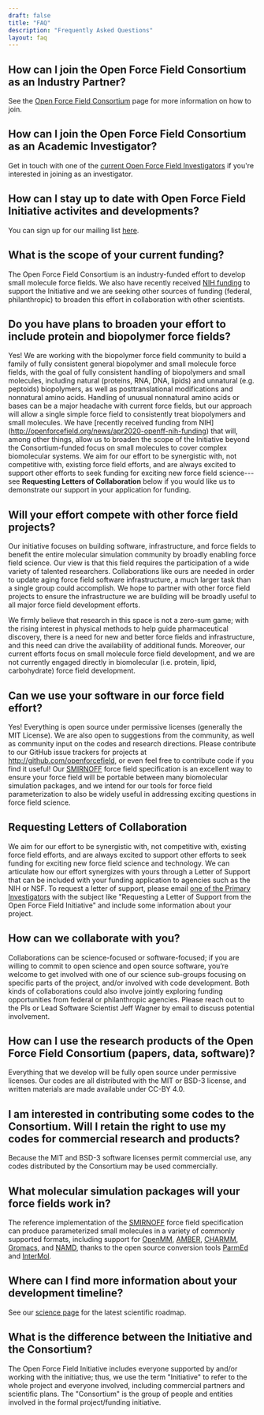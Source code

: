 ```yaml
---
draft: false
title: "FAQ"
description: "Frequently Asked Questions"
layout: faq
---
```


## How can I join the Open Force Field Consortium as an Industry Partner?

See the [Open Force Field Consortium](../consortium/) page for more information on how to join.

## How can I join the Open Force Field Consortium as an Academic Investigator?

Get in touch with one of the [current Open Force Field Investigators](../members/) if you're interested in joining as an investigator.

## How can I stay up to date with Open Force Field Initiative activites and developments?

You can sign up for our mailing list [here](http://eepurl.com/dHzukb).

## What is the scope of your current funding?  

The Open Force Field Consortium is an industry-funded effort to develop small molecule force fields.  We also have recently received [NIH funding](http://openforcefield.org/news/apr2020-openff-nih-funding) to support the Initiative and we are seeking other sources of funding (federal, philanthropic) to broaden this effort in collaboration with other scientists.

## Do you have plans to broaden your effort to include protein and biopolymer force fields?

Yes! We are working with the biopolymer force field community to build a family of fully consistent general biopolymer and small molecule force fields, with the goal of fully consistent handling of biopolymers and small molecules, including natural (proteins, RNA, DNA, lipids) and unnatural (e.g. peptoids) biopolymers, as well as posttranslational modifications and nonnatural amino acids. Handling of unusual nonnatural amino acids or bases can be a major headache with current force fields, but our approach will allow a single simple force field to consistently treat biopolymers and small molecules. We have [recently received funding from NIH] (http://openforcefield.org/news/apr2020-openff-nih-funding) that will, among other things, allow us to broaden the scope of the Initiative beyond the Consortium-funded focus on small molecules to cover complex biomolecular systems.
We aim for our effort to be synergistic with, not competitive with, existing force field efforts, and are always excited to support other efforts to seek funding for exciting new force field science---see **Requesting Letters of Collaboration** below if you would like us to demonstrate our support in your application for funding.

## Will your effort compete with other force field projects?

Our initiative focuses on building software, infrastructure, and force fields to benefit the entire molecular simulation community by broadly enabling force field science. Our view is that this field requires the participation of a wide variety of talented researchers.  Collaborations like ours are needed in order to update aging force field software infrastructure, a much larger task than a single group could accomplish. We hope to partner with other force field projects to ensure the infrastructure we are building will be broadly useful to all major force field development efforts.

We firmly believe that research in this space is not a zero-sum game; with the rising interest in physical methods to help guide pharmaceutical discovery, there is a need for new and better force fields and infrastructure, and this need can drive the availability of additional funds.  Moreover, our current efforts focus on small molecule force field development, and we are not currently engaged directly in biomolecular (i.e. protein, lipid, carbohydrate) force field development.

## Can we use your software in our force field effort?

Yes! Everything is open source under permissive licenses (generally the MIT License). We are also open to suggestions from the community, as well as community input on the codes and research directions. Please contribute to our GitHub issue trackers for projects at http://github.com/openforcefield, or even feel free to contribute code if you find it useful!
Our [SMIRNOFF](https://open-forcefield-toolkit.readthedocs.io/en/topology/smirnoff.html) force field specification is an excellent way to ensure your force field will be portable between many biomolecular simulation packages, and we intend for our tools for force field parameterization to also be widely useful in addressing exciting questions in force field science.

## Requesting Letters of Collaboration

We aim for our effort to be synergistic with, not competitive with, existing force field efforts, and are always excited to support other efforts to seek funding for exciting new force field science and technology.
We can articulate how our effort synergizes with yours through a Letter of Support that can be included with your funding application to agencies such as the NIH or NSF.
To request a letter of support, please email [one of the Primary Investigators](https://openforcefield.org/members/) with the subject like "Requesting a Letter of Support from the Open Force Field Initiative" and include some information about your project.

## How can we collaborate with you?

Collaborations can be science-focused or software-focused; if you are willing to commit to open science and open source software, you’re welcome to get involved with one of our science sub-groups focusing on specific parts of the project, and/or involved with code development. Both kinds of collaborations could also involve jointly exploring funding opportunities from federal or philanthropic agencies. Please reach out to the PIs or Lead Software Scientist Jeff Wagner by email to discuss potential involvement.

## How can I use the research products of the Open Force Field Consortium (papers, data, software)?

Everything that we develop will be fully open source under permissive licenses. Our codes are all distributed with the MIT or BSD-3 license, and written materials are made available under CC-BY 4.0.

## I am interested in contributing some codes to the Consortium.  Will I retain the right to use my codes for commercial research and products?

Because the MIT and BSD-3 software licenses permit commercial use, any codes distributed by the Consortium may be used commercially.

## What molecular simulation packages will your force fields work in?

The reference implementation of the [SMIRNOFF](https://open-forcefield-toolkit.readthedocs.io/en/topology/smirnoff.html) force field specification can produce parameterized small molecules in a variety of commonly supported formats, including support for [OpenMM](http://openmm.org), [AMBER](http://ambermd.org), [CHARMM](http://www.charmm.org), [Gromacs](http://www.gromacs.org), and [NAMD](https://www.ks.uiuc.edu/Research/namd/), thanks to the open source conversion tools [ParmEd](https://parmed.github.io/ParmEd/) and [InterMol](https://intermol.readthedocs.io/).

## Where can I find more information about your development timeline?

See our [science page](../science/) for the latest scientific roadmap.

## What is the difference between the Initiative and the Consortium?

The Open Force Field Initiative includes everyone supported by and/or working with the initiative; thus, we use the term "Initiative" to refer to the whole project and everyone involved, including commercial partners and scientific plans. The "Consortium" is the group of people and entities involved in the formal project/funding initiative.   
